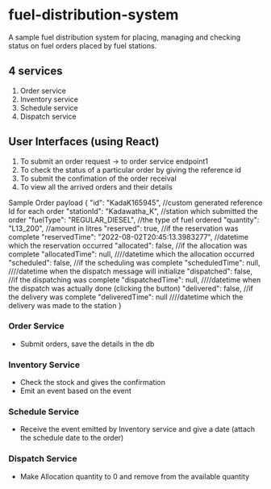 # fuel-distribution-system
A sample fuel distribution system for placing, managing and checking status on fuel orders placed by fuel stations.

## 4 services
1. Order service
2. Inventory service 
3. Schedule service
4. Dispatch service


## User Interfaces (using React)
1. To submit an order request -> to order service endpoint1
2. To check the status of a particular order by giving the reference id 
3. To submit the confimation of the order receival
4. To view all the arrived orders and their details

Sample Order payload
{
    "id": "KadaK165945", //custom generated reference Id for each order
    "stationId": "Kadawatha_K", //station which submitted the order
    "fuelType": "REGULAR_DIESEL", //the type of fuel ordered
    "quantity": "L13_200", //amount in litres
    "reserved": true, //if the reservation was complete
    "reservedTime": "2022-08-02T20:45:13.3983277", //datetime which the reservation occurred
    "allocated": false, //if the allocation was complete
    "allocatedTime": null, ////datetime which the allocation occurred
    "scheduled": false, //if the scheduling was complete
    "scheduledTime": null, ////datetime when the dispatch message will initialize
    "dispatched": false, //if the dispatching was complete
    "dispatchedTime": null, ////datetime when the dispatch was actually done (clicking the button)
    "delivered": false, //if the delivery was complete
    "deliveredTime": null ////datetime which the delivery was made to the station
}

### Order Service
* Submit orders, save the details in the db

### Inventory Service
* Check the stock and gives the confirmation
* Emit an event based on the event

### Schedule Service
* Receive the event emitted by Inventory service and give a date (attach the schedule date to the order)

### Dispatch Service
* Make Allocation quantity to 0 and remove from the available quantity


